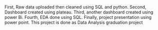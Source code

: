 First, Raw data uploaded then cleaned using SQL and python.
Second, Dashboard created using plateau.
Third, another dashboard created using power Bi. 
Fourth, EDA done using SQL.
Finally, project presentation using power point.
This project is done as Data Analysis graduation project 
